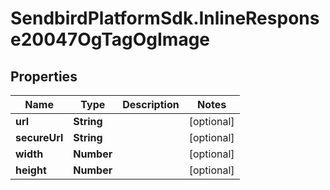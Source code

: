 # SendbirdPlatformSdk.InlineResponse20047OgTagOgImage

## Properties

Name | Type | Description | Notes
------------ | ------------- | ------------- | -------------
**url** | **String** |  | [optional] 
**secureUrl** | **String** |  | [optional] 
**width** | **Number** |  | [optional] 
**height** | **Number** |  | [optional] 


